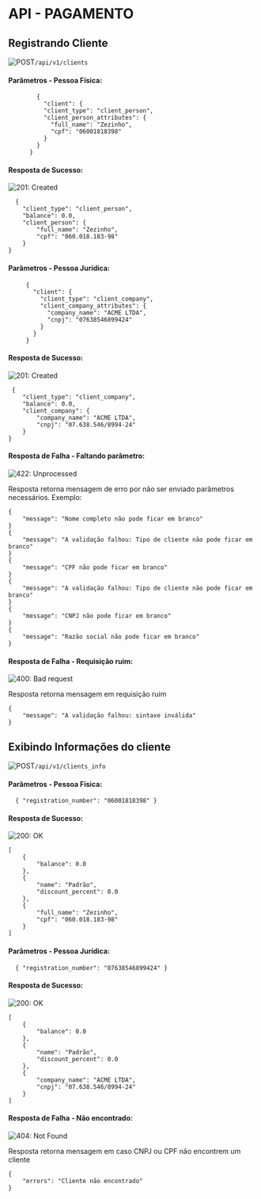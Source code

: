 # API - PAGAMENTO

## Registrando Cliente
![POST](https://img.shields.io/badge/-POST-blue "POST")`/api/v1/clients`

#### Parâmetros - Pessoa Física:
```
        {
          "client": {
          "client_type": "client_person",
          "client_person_attributes": {
            "full_name": "Zezinho",
            "cpf": "06001818398"
          }
        }
      }
```
####  Resposta de Sucesso:
![201: Created](https://img.shields.io/badge/Code:%20201-CREATED-green "201: Created")  
```
  {
    "client_type": "client_person",
    "balance": 0.0,
    "client_person": {
        "full_name": "Zezinho",
        "cpf": "060.018.183-98"
    }
}
 ```
 
 #### Parâmetros - Pessoa Jurídica:
 
 ```
      {
        "client": {
          "client_type": "client_company",
          "client_company_attributes": {
            "company_name": "ACME LTDA",
            "cnpj": "07638546899424"
          }
        }
      }
 ```
 
 ####  Resposta de Sucesso:
![201: Created](https://img.shields.io/badge/Code:%20201-CREATED-green "201: Created")  
```
 {
    "client_type": "client_company",
    "balance": 0.0,
    "client_company": {
        "company_name": "ACME LTDA",
        "cnpj": "07.638.546/8994-24"
    }
}
 ```
 
#### Resposta de Falha - Faltando parâmetro:
![422: Unprocessed ](https://img.shields.io/badge/code%3A%20422-%20UNPROCESSABLE%20ENTITY-red)

Resposta retorna mensagem de erro por não ser enviado parâmetros necessários. Exemplo:
``` 
{
    "message": "Nome completo não pode ficar em branco"
}
{
    "message": "A validação falhou: Tipo de cliente não pode ficar em branco"
}
{
    "message": "CPF não pode ficar em branco"
}
{
    "message": "A validação falhou: Tipo de cliente não pode ficar em branco"
}
{
    "message": "CNPJ não pode ficar em branco"
}
{
    "message": "Razão social não pode ficar em branco"
}
```

#### Resposta de Falha - Requisição ruim:
![400: Bad request ](https://img.shields.io/badge/code%3A%20400-BAD%20REQUEST-red)

Resposta retorna mensagem em requisição ruim
``` 
{
    "message": "A validação falhou: sintaxe inválida"
}
```

## Exibindo Informações do cliente
![POST](https://img.shields.io/badge/-POST-blue "POST")`/api/v1/clients_info`

#### Parâmetros - Pessoa Física:
```
  { "registration_number": "06001818398" }
```
####  Resposta de Sucesso:
![200: OK](https://img.shields.io/badge/code%3A%20200-OK-green)  
```
[
    {
        "balance": 0.0
    },
    {
        "name": "Padrão",
        "discount_percent": 0.0
    },
    {
        "full_name": "Zezinho",
        "cpf": "060.018.183-98"
    }
]
 ```

#### Parâmetros - Pessoa Jurídica:
```
  { "registration_number": "07638546899424" }
```
####  Resposta de Sucesso:
![200: OK](https://img.shields.io/badge/code%3A%20200-OK-green)  
```
[
    {
        "balance": 0.0
    },
    {
        "name": "Padrão",
        "discount_percent": 0.0
    },
    {
        "company_name": "ACME LTDA",
        "cnpj": "07.638.546/8994-24"
    }
]
 ```
 
 #### Resposta de Falha - Não encontrado:
![404: Not Found ](https://img.shields.io/badge/code%3A%20404-NOT%20FOUND-red)

Resposta retorna mensagem em caso CNPJ ou CPF não encontrem um cliente
``` 
{
    "errors": "Cliente não encontrado"
}
```

